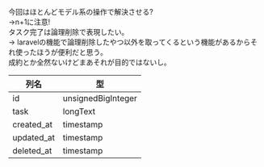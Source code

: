 今回はほとんどモデル系の操作で解決させる?  
->n+1に注意!  
タスク完了は論理削除で表現したい｡  
-> laravelの機能で論理削除したやつ以外を取ってくるという機能があるからそれ使ったほうが便利だと思う｡  
成約とか全然ないけどまあそれが目的ではないし｡

|列名|型|
|--|--|
|id|unsignedBigInteger|
|task|longText|
|created_at|timestamp|
|updated_at|timestamp|
|deleted_at|timestamp|
